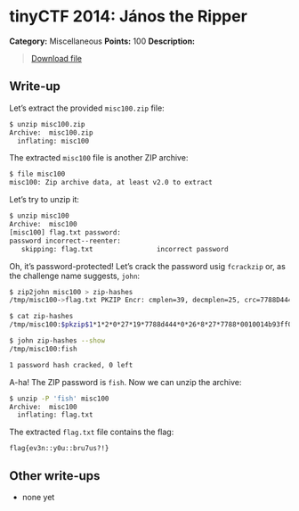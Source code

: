 # tinyCTF 2014: János the Ripper

**Category:** Miscellaneous
**Points:** 100
**Description:**

> [Download file](misc100.zip)

## Write-up

Let’s extract the provided `misc100.zip` file:

```bash
$ unzip misc100.zip
Archive:  misc100.zip
  inflating: misc100
```

The extracted `misc100` file is another ZIP archive:

```bash
$ file misc100
misc100: Zip archive data, at least v2.0 to extract
```

Let’s try to unzip it:

```bash
$ unzip misc100
Archive:  misc100
[misc100] flag.txt password:
password incorrect--reenter:
   skipping: flag.txt                incorrect password
```

Oh, it’s password-protected! Let’s crack the password usig `fcrackzip` or, as the challenge name suggests, `john`:

```bash
$ zip2john misc100 > zip-hashes
/tmp/misc100->flag.txt PKZIP Encr: cmplen=39, decmplen=25, crc=7788D444

$ cat zip-hashes
/tmp/misc100:$pkzip$1*1*2*0*27*19*7788d444*0*26*8*27*7788*0010014b93ff03ee9cfad31283a15788578cbf41aa418716f685fe4002da73ca1fac169789443a*$/pkzip$

$ john zip-hashes --show
/tmp/misc100:fish

1 password hash cracked, 0 left
```

A-ha! The ZIP password is `fish`. Now we can unzip the archive:

```bash
$ unzip -P 'fish' misc100
Archive:  misc100
  inflating: flag.txt
```

The extracted `flag.txt` file contains the flag:

```
flag{ev3n::y0u::bru7us?!}
```

## Other write-ups

* none yet
